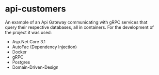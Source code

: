 # api-customers
An example of an Api Gateway communicating with gRPC services that query their respective databases, all in containers. For the development of the project it was used:

- Asp.Net Core 3.1
- AutoFac (Dependency Injection)
- Docker
- gRPC
- Postgres
- Domain-Driven-Design
